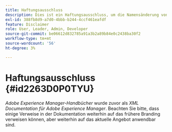 ```yaml
---
title: Haftungsausschluss
description: Dies ist ein Haftungsausschluss, um die Namensänderung von XML Documentation für Adobe Experience Manager in AEM Handbücher zu behandeln.
exl-id: 388fb8d9-a7d0-4bbb-b244-4ccf461eafdf
feature: Disclaimer
role: User, Leader, Admin, Developer
source-git-commit: be06612d832785a91a3b2a89b84e0c2438ba30f2
workflow-type: tm+mt
source-wordcount: '56'
ht-degree: 3%

---
```


# Haftungsausschluss {#id2263D0P0TYU}

*Adobe Experience Manager-Handbücher* wurde zuvor als *XML Documentation für Adobe Experience Manager*. Beachten Sie bitte, dass einige Verweise in der Dokumentation weiterhin auf das frühere Branding verweisen können, aber weiterhin auf das aktuelle Angebot anwendbar sind.
